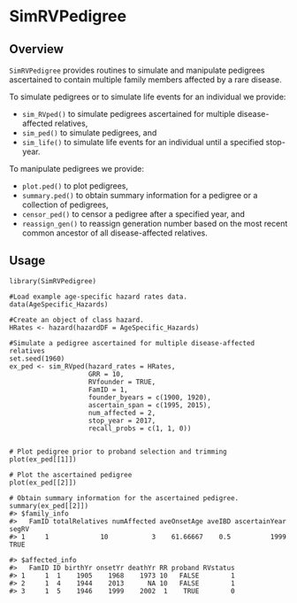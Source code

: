 # SimRVPedigree

## Overview
`SimRVPedigree` provides routines to simulate and manipulate pedigrees ascertained to contain multiple family members affected by a rare disease.

To simulate pedigrees or to simulate life events for an individual we provide:
* `sim_RVped()` to simulate pedigrees ascertained for multiple disease-affected relatives,
* `sim_ped()` to simulate pedigrees, and
* `sim_life()` to simulate life events for an individual until a specified stop-year.

To manipulate pedigrees we provide:
* `plot.ped()` to plot pedigrees,
* `summary.ped()` to obtain summary information for a pedigree or a collection of pedigrees,
* `censor_ped()` to censor a pedigree after a specified year, and
* `reassign_gen()` to reassign generation number based on the most recent common ancestor of all disease-affected relatives.

## Usage
```
library(SimRVPedigree)

#Load example age-specific hazard rates data.
data(AgeSpecific_Hazards)

#Create an object of class hazard.
HRates <- hazard(hazardDF = AgeSpecific_Hazards)

#Simulate a pedigree ascertained for multiple disease-affected relatives
set.seed(1960)
ex_ped <- sim_RVped(hazard_rates = HRates,
                    GRR = 10,
                    RVfounder = TRUE,
                    FamID = 1,
                    founder_byears = c(1900, 1920),
                    ascertain_span = c(1995, 2015),
                    num_affected = 2,
                    stop_year = 2017,
                    recall_probs = c(1, 1, 0))


# Plot pedigree prior to proband selection and trimming
plot(ex_ped[[1]])

# Plot the ascertained pedigree
plot(ex_ped[[2]])

# Obtain summary information for the ascertained pedigree.
summary(ex_ped[[2]])
#> $family_info
#>   FamID totalRelatives numAffected aveOnsetAge aveIBD ascertainYear segRV
#> 1     1             10           3    61.66667    0.5          1999  TRUE

#> $affected_info
#>   FamID ID birthYr onsetYr deathYr RR proband RVstatus
#> 1     1  1    1905    1968    1973 10   FALSE        1
#> 2     1  4    1944    2013      NA 10   FALSE        1
#> 3     1  5    1946    1999    2002  1    TRUE        0
```
